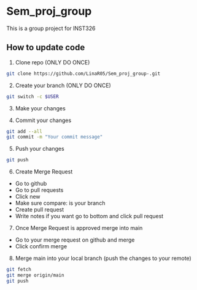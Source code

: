 # Sem_proj_group
This is a group project for INST326

## How to update code 
1. Clone repo (ONLY DO ONCE)

```sh
git clone https://github.com/LinaR05/Sem_proj_group-.git
```
2. Create your branch (ONLY DO ONCE)
```sh
git switch -c $USER
```

3. Make your changes

4. Commit your changes  
```sh
git add --all
git commit -m "Your commit message"
```

5. Push your changes 
```sh
git push
```

6. Create Merge Request 
  - Go to github 
  - Go to pull requests 
  - Click new 
  - Make sure compare: is your branch
  - Create pull request 
  - Write notes if you want go to bottom and click pull request 


7. Once Merge Request is approved merge into main

- Go to your merge request on github and merge
- Click confirm merge

8. Merge main into your local branch (push the changes to your remote)
```sh
git fetch 
git merge origin/main
git push 
```